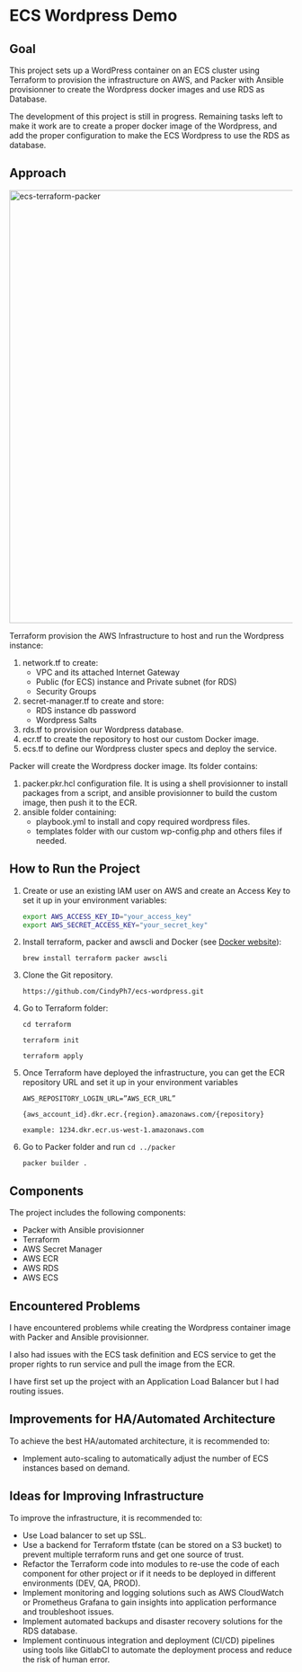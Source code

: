 # ECS Wordpress Demo

## Goal

This project sets up a WordPress container on an ECS cluster using Terraform to provision the infrastructure on AWS, and Packer with Ansible provisionner to create the Wordpress docker images and use RDS as Database.

The development of this project is still in progress. Remaining tasks left to make it work are to create a proper docker image of the Wordpress, and add the proper configuration to make the ECS Wordpress to use the RDS as database.

## Approach

<img width="771" alt="ecs-terraform-packer" src="https://user-images.githubusercontent.com/46226051/225768628-32fa9394-4990-4458-a0d5-4fc04cb40336.png">


Terraform provision the AWS Infrastructure to host and run the Wordpress instance:

1. network.tf to create:
    - VPC and its attached Internet Gateway
    - Public (for ECS) instance and Private subnet (for RDS)
    - Security Groups
2. secret-manager.tf to create and store:
    - RDS instance db password
    - Wordpress Salts
3. rds.tf to provision our Wordpress database.
4. ecr.tf to create the repository to host our custom Docker image.
5. ecs.tf to define our Wordpress cluster specs and deploy the service.

Packer will create the Wordpress docker image. Its folder contains:

1. packer.pkr.hcl configuration file. It is using a shell provisionner to install packages from a script, and ansible provisionner to build the custom image, then push it to the ECR.
2. ansible folder containing:
    - playbook.yml to install and copy required wordpress files.
    - templates folder with our custom wp-config.php and others files if needed.

## How to Run the Project

1. Create or use an existing IAM user on AWS and create an Access Key to set it up in your environment variables:

    ```bash
    export AWS_ACCESS_KEY_ID="your_access_key"
    export AWS_SECRET_ACCESS_KEY="your_secret_key"
    ```

2. Install terraform, packer and awscli and Docker (see [Docker website](https://docs.docker.com/desktop/install/mac-install/)):

    `brew install terraform packer awscli`

3. Clone the Git repository.

    `https://github.com/CindyPh7/ecs-wordpress.git`

4. Go to Terraform folder:

    `cd terraform`

    `terraform init`

    `terraform apply`

5. Once Terraform have deployed the infrastructure, you can get the ECR repository URL and set it up in your environment variables

    `AWS_REPOSITORY_LOGIN_URL=”AWS_ECR_URL”`

    `{aws_account_id}.dkr.ecr.{region}.amazonaws.com/{repository}`

    `example: 1234.dkr.ecr.us-west-1.amazonaws.com`

6. Go to Packer folder and run
    `cd ../packer`

    `packer builder .`

## Components

The project includes the following components:

- Packer with Ansible provisionner
- Terraform
- AWS Secret Manager
- AWS ECR
- AWS RDS
- AWS ECS

## Encountered Problems


I have encountered problems while creating the Wordpress container image with Packer and Ansible provisionner.

I also had issues with the ECS task definition and ECS service to get the proper rights to run service and pull the image from the ECR.

I have first set up the project with an Application Load Balancer but I had routing issues.

## Improvements for HA/Automated Architecture

To achieve the best HA/automated architecture, it is recommended to:

- Implement auto-scaling to automatically adjust the number of ECS instances based on demand.

## Ideas for Improving Infrastructure

To improve the infrastructure, it is recommended to:

- Use Load balancer to set up SSL.
- Use a backend for Terraform tfstate (can be stored on a S3 bucket) to prevent multiple terraform runs and get one source of trust.
- Refactor the Terraform code into modules to re-use the code of each component for other project or if it needs to be deployed in different environments (DEV, QA, PROD).
- Implement monitoring and logging solutions such as AWS CloudWatch or Prometheus Grafana to gain insights into application performance and troubleshoot issues.
- Implement automated backups and disaster recovery solutions for the RDS database.
- Implement continuous integration and deployment (CI/CD) pipelines using tools like GitlabCI to automate the deployment process and reduce the risk of human error.
